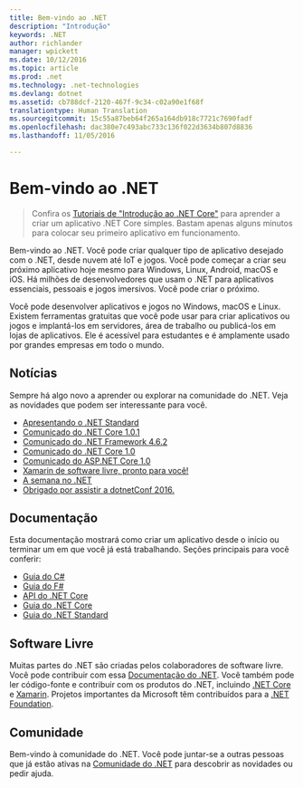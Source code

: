 ```yaml
---
title: Bem-vindo ao .NET
description: "Introdução"
keywords: .NET
author: richlander
manager: wpickett
ms.date: 10/12/2016
ms.topic: article
ms.prod: .net
ms.technology: .net-technologies
ms.devlang: dotnet
ms.assetid: cb788dcf-2120-467f-9c34-c02a90e1f68f
translationtype: Human Translation
ms.sourcegitcommit: 15c55a87beb64f265a164db918c7721c7690fadf
ms.openlocfilehash: dac380e7c493abc733c136f022d3634b807d8836
ms.lasthandoff: 11/05/2016

---
```


# <a name="welcome-to-net"></a>Bem-vindo ao .NET

> Confira os [Tutoriais de "Introdução ao .NET Core"](core/getting-started.md) para aprender a criar um aplicativo .NET Core simples. Bastam apenas alguns minutos para colocar seu primeiro aplicativo em funcionamento.

Bem-vindo ao .NET. Você pode criar qualquer tipo de aplicativo desejado com o .NET, desde nuvem até IoT e jogos. Você pode começar a criar seu próximo aplicativo hoje mesmo para Windows, Linux, Android, macOS e iOS. Há milhões de desenvolvedores que usam o .NET para aplicativos essenciais, pessoais e jogos imersivos. Você pode criar o próximo.

Você pode desenvolver aplicativos e jogos no Windows, macOS e Linux. Existem ferramentas gratuitas que você pode usar para criar aplicativos ou jogos e implantá-los em servidores, área de trabalho ou publicá-los em lojas de aplicativos. Ele é acessível para estudantes e é amplamente usado por grandes empresas em todo o mundo.

## <a name="news"></a>Notícias

Sempre há algo novo a aprender ou explorar na comunidade do .NET. Veja as novidades que podem ser interessante para você.

- [Apresentando o .NET Standard](https://blogs.msdn.microsoft.com/dotnet/2016/09/26/introducing-net-standard/)
- [Comunicado do .NET Core 1.0.1](https://blogs.msdn.microsoft.com/dotnet/2016/09/13/announcing-september-2016-updates-for-net-core-1-0/)
- [Comunicado do .NET Framework 4.6.2](https://blogs.msdn.microsoft.com/dotnet/2016/08/02/announcing-net-framework-4-6-2/)
- [Comunicado do .NET Core 1.0](https://blogs.msdn.microsoft.com/dotnet/announcing-net-core-1-0)
- [Comunicado do ASP.NET Core 1.0](https://blogs.msdn.microsoft.com/webdev/2016/06/27/announcing-asp-net-core-1-0/)
- [Xamarin de software livre, pronto para você!](https://blog.xamarin.com/live-from-evolve-open-source-xamarin-ready-for-you/)
- [A semana no .NET](https://blogs.msdn.microsoft.com/dotnet/tag/week-in-net/)
- [Obrigado por assistir a dotnetConf 2016.](https://blogs.msdn.microsoft.com/dotnet/2016/06/09/thank-you-for-watching-dotnetconf-2016/)

## <a name="documentation"></a>Documentação

Esta documentação mostrará como criar um aplicativo desde o início ou terminar um em que você já está trabalhando. Seções principais para você conferir:

- [Guia do C#](csharp/index.md)
- [Guia do F#](fsharp/index.md)
- [API do .NET Core](../api/index.md)
- [Guia do .NET Core](core/index.md)
- [Guia do .NET Standard](standard/index.md)

## <a name="open-source"></a>Software Livre

Muitas partes do .NET são criadas pelos colaboradores de software livre. Você pode contribuir com essa [Documentação do .NET](https://github.com/dotnet/core-docs). Você também pode ler código-fonte e contribuir com os produtos do .NET, incluindo [.NET Core](https://github.com/dotnet/core) e [Xamarin](http://open.xamarin.com). Projetos importantes da Microsoft têm contribuídos para a [.NET Foundation](http://dotnetfoundation.org).

## <a name="community"></a>Comunidade

Bem-vindo à comunidade do .NET. Você pode juntar-se a outras pessoas que já estão ativas na [Comunidade do .NET](https://www.microsoft.com/net/community) para descobrir as novidades ou pedir ajuda.

